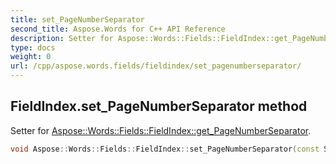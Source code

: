 ```yaml
---
title: set_PageNumberSeparator
second_title: Aspose.Words for C++ API Reference
description: Setter for Aspose::Words::Fields::FieldIndex::get_PageNumberSeparator. 
type: docs
weight: 0
url: /cpp/aspose.words.fields/fieldindex/set_pagenumberseparator/
---
```

## FieldIndex.set_PageNumberSeparator method


Setter for [Aspose::Words::Fields::FieldIndex::get_PageNumberSeparator](./get_pagenumberseparator/).

```cpp
void Aspose::Words::Fields::FieldIndex::set_PageNumberSeparator(const System::String &value)
```

